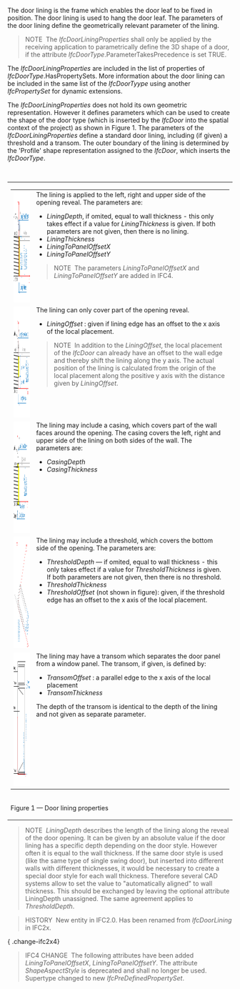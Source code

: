 ﻿The door lining is the frame which enables the door leaf to be fixed in position. The door lining is used to hang the door leaf. The parameters of the door lining define the geometrically relevant parameter of the lining.

> NOTE&nbsp; The _IfcDoorLiningProperties_ shall only be applied by the receiving application to parametrically define the 3D shape of a door, if the attribute _IfcDoorType_.ParameterTakesPrecedence is set TRUE.

The _IfcDoorLiningProperties_ are included in the list of properties of _IfcDoorType_.HasPropertySets. More information about the door lining can be included in the same list of the _IfcDoorTyype_ using another _IfcPropertySet_ for dynamic extensions.

The _IfcDoorLiningProperties_ does not hold its own geometric representation. However it defines parameters which can be used to create the shape of the door type (which is inserted by the _IfcDoor_ into the spatial context of the project) as shown in Figure 1. The parameters of the _IfcDoorLiningProperties_ define a standard door lining, including (if given) a threshold and a transom. The outer boundary of the lining is determined by the 'Profile' shape representation assigned to the _IfcDoor_, which inserts the _IfcDoorType_.

&nbsp;

<table>
 <tr>
  <td>
   <table class="gridtable">
    <tr valign="top">
     <td align="left" valign="top"><img src="../../../../../../figures/ifcdoorliningproperties-fig01.png" alt="lining 1" border="0" height="250" width="280"></td>
     <td align="left" valign="top">The lining is applied to the left, right and upper side of the opening reveal. The parameters are:
      <ul>
       <li class="small"><em>LiningDepth</em>, if omited, equal to wall thickness - this only takes effect if a value for <em>LiningThickness</em> is given. If both parameters are not given, then there is no lining.</li>
       <li class="small"><em>LiningThickness</em></li>
       <li class="small"><em>LiningToPanelOffsetX</em></li>
       <li class="small"><em>LiningToPanelOffsetY</em></li>
      </ul>
      <blockquote class="note">NOTE&nbsp; The parameters <em>LiningToPanelOffsetX</em> and <em>LiningToPanelOffsetY</em> are added in IFC4.</blockquote>
     </td>
    </tr>
    <tr valign="top">
     <td align="left" valign="top"><img src="../../../../../../figures/ifcdoorliningproperties-fig02.png" alt="lining 2" border="0" height="250" width="280"></td>
     <td align="left" valign="top">The lining can only cover part of the opening reveal.
      <ul>
       <li class="small"><em>LiningOffset</em> : given if lining edge has an offset to the x axis of the local placement.</li>
      </ul>
      <blockquote class="note">NOTE&nbsp; In addition to the <em>LiningOffset</em>, the local placement of the <em>IfcDoor</em> can already have an
       offset to the wall edge and thereby shift the lining along the y axis. The actual position of the lining is calculated from the
       origin of the local placement along the positive y axis with the distance given by <em>LiningOffset</em>.</blockquote>
     </td>
    </tr>
    <tr valign="top">
     <td align="left" valign="top"><img src="../../../../../../figures/ifcdoorliningproperties-fig03.png" alt="lining 3" border="0" height="250" width="280"></td>
     <td align="left" valign="top">The lining may include a casing, which covers part of the wall faces around the opening. The
      casing covers the left, right and upper side of the lining on both sides of the wall. The parameters are:
      <ul>
       <li class="small"><em>CasingDepth</em></li>
       <li class="small"><em>CasingThickness</em></li>
      </ul>
     </td>
    </tr>
    <tr>
     <td align="left" valign="top"><img src="../../../../../../figures/ifcdoorliningproperties-fig04.png" alt="lining 4" border="0" height="250" width="250"></td>
     <td align="left" valign="top">The lining may include a threshold, which covers the bottom side of the opening. The parameters are:
      <ul>
       <li><em>ThresholdDepth</em> &mdash; if omited, equal to wall thickness - this only takes effect if a value for <em>ThresholdThickness</em> is
        given. If both parameters are not given, then there is no threshold.</li>
       <li class="small"><em>ThresholdThickness</em></li>
       <li class="small"><em>ThresholdOffset</em> (not shown in figure): given, if the threshold edge has an offset to the x axis of the local placement.</li>
      </ul>
     </td>
    </tr>
    <tr valign="top">
     <td align="left" valign="top"><img src="../../../../../../figures/ifcdoorliningproperties-fig05.png" alt="lining 5" border="0" height="300" width="250"></td>
     <td align="left" valign="top">The lining may have a transom which separates the door panel from a window panel. The transom, if given, is defined by:
      <ul>
       <li class="small"><em>TransomOffset</em> : a parallel edge to the x axis of the local placement</li>
       <li class="small"><em>TransomThickness</em></li>
      </ul>
      <p>The depth of the transom is identical to the depth of the lining and not given as separate parameter.</p>
     </td>
    </tr>
   </table>
  </td>
 </tr>
 <tr>
  <td><p class="figure">Figure 1 &mdash; Door lining properties</p></td>
 </tr>
</table>

> NOTE&nbsp; _LiningDepth_ describes the length of the lining along the reveal of the door opening. It can be given by an absolute value if the door lining has a specific depth depending on the door style. However often it is equal to the wall thickness. If the same door style is used (like the same type of single swing door), but inserted into different walls with different thicknesses, it would be necessary to create a special door style for each wall thickness. Therefore several CAD systems allow to set the value to "automatically aligned" to wall thickness. This should be exchanged by leaving the optional attribute LiningDepth unassigned. The same agreement applies to _ThresholdDepth_.

> HISTORY&nbsp; New entity in IFC2.0. Has been renamed from _IfcDoorLining_ in IFC2x.

{ .change-ifc2x4}
> IFC4 CHANGE&nbsp; The following attributes have been added _LiningToPanelOffsetX_, _LiningToPanelOffsetY_. The attribute _ShapeAspectStyle_ is deprecated and shall no longer be used. Supertype changed to new _IfcPreDefinedPropertySet_.